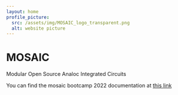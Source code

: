 ```yaml
---
layout: home
profile_picture:
  src: /assets/img/MOSAIC_logo_transparent.png
  alt: website picture
---
```


# MOSAIC

Modular Open Source Analoc Integrated Circuits

<p>
  You can find the mosaic bootcamp 2022 documentation at <a href="\MOSAIC%20Bootcamp%20Documentation\mosaicdocumain.html"> this link </a>
</p>
